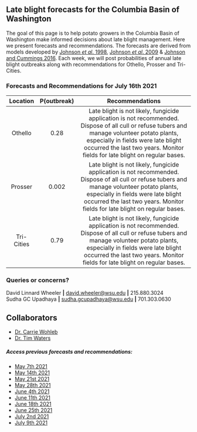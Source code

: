 ## Late blight forecasts for the Columbia Basin of Washington
The goal of this page is to help potato growers in the Columbia Basin of Washington make informed decisions about late blight management. Here we present forecasts and recommendations. The forecasts are derived from models developed by [Johnson *et al*. 1998](https://apsjournals.apsnet.org/doi/pdfplus/10.1094/PDIS.1998.82.6.642), [Johnson *et al*. 2009](https://apsjournals.apsnet.org/doi/pdfplus/10.1094/PDIS-93-3-0272) & [Johnson and Cummings 2016](https://link.springer.com/article/10.1007/s12230-016-9500-1). Each week, we will post probabilities of annual late blight outbreaks along with recommendations for Othello, Prosser and Tri-Cities.

###  Forecasts and Recommendations for July 16th 2021

| Location | P(outbreak) | Recommendations |
| :---: | :---: |:---: |
| Othello | 0.28 | Late blight is not likely, fungicide application is not recommended. Dispose of all cull or refuse tubers and manage volunteer potato plants, especially in fields were late blight occurred the last two years. Monitor fields for late blight on regular bases. |
| Prosser | 0.002 | Late blight is not likely, fungicide application is not recommended. Dispose of all cull or refuse tubers and manage volunteer potato plants, especially in fields were late blight occurred the last two years. Monitor fields for late blight on regular bases. |
| Tri-Cities | 0.79 | Late blight is not likely, fungicide application is not recommended. Dispose of all cull or refuse tubers and manage volunteer potato plants, especially in fields were late blight occurred the last two years. Monitor fields for late blight on regular bases. |

### Queries or concerns?
David Linnard Wheeler **|** david.wheeler@wsu.edu **|** 215.880.3024  
Sudha GC Upadhaya **|** sudha.gcupadhaya@wsu.edu **|** 701.303.0630

## Collaborators
- [Dr. Carrie Wohleb](http://potatoes.wsu.edu/personnel/wohleb/)
- [Dr. Tim Waters](http://potatoes.wsu.edu/personnel/waters/)

##### Access previous forecasts and recommendations:
* [May 7th 2021](https://github.com/d-linnard/LateBlight/blob/main/Forecasts%26Recommendations/May_7_2021.md)
* [May 14th 2021](https://github.com/d-linnard/LateBlight/blob/main/Forecasts%26Recommendations/May_14_2021.md)
* [May 21st 2021](https://github.com/d-linnard/LateBlight/blob/main/Forecasts%26Recommendations/May_21_2021.md)
* [May 28th 2021](https://github.com/d-linnard/LateBlight/blob/main/Forecasts%26Recommendations/May_28_2021.md)
* [June 4th 2021](https://github.com/d-linnard/LateBlight/blob/main/Forecasts%26Recommendations/June_4_2021.md)
* [June 11th 2021](https://github.com/d-linnard/LateBlight/blob/main/Forecasts%26Recommendations/June_11_2021.md)
* [June 18th 2021](https://github.com/d-linnard/LateBlight/blob/main/Forecasts%26Recommendations/June_18_2021.md)
* [June 25th 2021](https://github.com/d-linnard/LateBlight/blob/main/Forecasts%26Recommendations/June_25_2021.md)
* [July 2nd 2021](https://github.com/d-linnard/LateBlight/blob/main/Forecasts%26Recommendations/July_2_2021.md)
* [July 9th 2021](https://github.com/d-linnard/LateBlight/blob/main/Forecasts%26Recommendations/July_9_2021.md)
